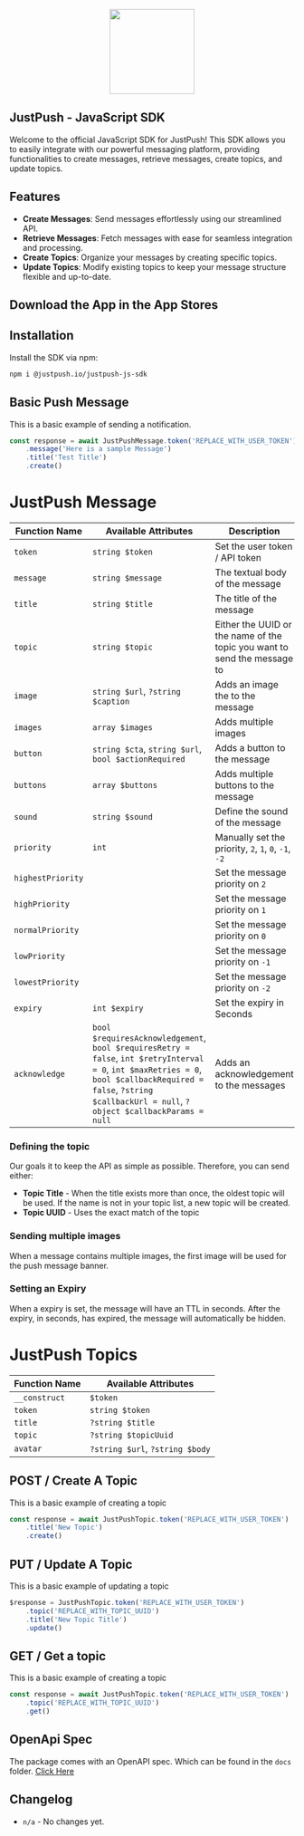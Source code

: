 <p align="center"><img src="https://cdn.justpush.io/core/app%20icon_nobackground.svg" width="150" height="auto"></p>

## JustPush - JavaScript SDK

Welcome to the official JavaScript SDK for JustPush! This SDK allows you to easily integrate with our powerful messaging platform, providing functionalities to create messages, retrieve messages, create topics, and update topics.

## Features

-   **Create Messages**: Send messages effortlessly using our streamlined API.
-   **Retrieve Messages**: Fetch messages with ease for seamless integration and processing.
-   **Create Topics**: Organize your messages by creating specific topics.
-   **Update Topics**: Modify existing topics to keep your message structure flexible and up-to-date.

## Download the App in the App Stores

## Installation

Install the SDK via npm:

```bash
npm i @justpush.io/justpush-js-sdk

```

## Basic Push Message

This is a basic example of sending a notification.

```js
const response = await JustPushMessage.token('REPLACE_WITH_USER_TOKEN')
    .message('Here is a sample Message')
    .title('Test Title')
    .create()
```

# JustPush Message

| Function Name     | Available Attributes                                                                                                                                                                                               | Description                                                              |
| ----------------- | ------------------------------------------------------------------------------------------------------------------------------------------------------------------------------------------------------------------ | ------------------------------------------------------------------------ |
| `token`           | `string $token`                                                                                                                                                                                                    | Set the user token / API token                                           |
| `message`         | `string $message`                                                                                                                                                                                                  | The textual body of the message                                          |
| `title`           | `string $title`                                                                                                                                                                                                    | The title of the message                                                 |
| `topic`           | `string $topic`                                                                                                                                                                                                    | Either the UUID or the name of the topic you want to send the message to |
| `image`           | `string $url`, `?string $caption`                                                                                                                                                                                  | Adds an image the to the message                                         |
| `images`          | `array $images`                                                                                                                                                                                                    | Adds multiple images                                                     |
| `button`          | `string $cta`, `string $url`, `bool $actionRequired`                                                                                                                                                               | Adds a button to the message                                             |
| `buttons`         | `array $buttons`                                                                                                                                                                                                   | Adds multiple buttons to the message                                     |
| `sound`           | `string $sound`                                                                                                                                                                                                    | Define the sound of the message                                          |
| `priority`        | `int`                                                                                                                                                                                                              | Manually set the priority, `2`, `1`, `0`, `-1`, `-2`                     |
| `highestPriority` |                                                                                                                                                                                                                    | Set the message priority on `2`                                          |
| `highPriority`    |                                                                                                                                                                                                                    | Set the message priority on `1`                                          |
| `normalPriority`  |                                                                                                                                                                                                                    | Set the message priority on `0`                                          |
| `lowPriority`     |                                                                                                                                                                                                                    | Set the message priority on `-1`                                         |
| `lowestPriority`  |                                                                                                                                                                                                                    | Set the message priority on `-2`                                         |
| `expiry`          | `int $expiry`                                                                                                                                                                                                      | Set the expiry in Seconds                                                |
| `acknowledge`     | `bool $requiresAcknowledgement`, `bool $requiresRetry = false`, `int $retryInterval = 0`, `int $maxRetries = 0`, `bool $callbackRequired = false`, `?string $callbackUrl = null`, `?object $callbackParams = null` | Adds an acknowledgement to the messages                                  |

### Defining the topic

Our goals it to keep the API as simple as possible. Therefore, you can send either:

-   **Topic Title** - When the title exists more than once, the oldest topic will be used. If the name is not in your topic list, a new topic will be created.
-   **Topic UUID** - Uses the exact match of the topic

### Sending multiple images

When a message contains multiple images, the first image will be used for the push message banner.

### Setting an Expiry

When a expiry is set, the message will have an TTL in seconds. After the expiry, in seconds, has expired, the message will automatically be hidden.

# JustPush Topics

| Function Name | Available Attributes            |
| ------------- | ------------------------------- |
| `__construct` | `$token`                        |
| `token`       | `string $token`                 |
| `title`       | `?string $title`                |
| `topic`       | `?string $topicUuid`            |
| `avatar`      | `?string $url`, `?string $body` |

## POST / Create A Topic

This is a basic example of creating a topic

```js
const response = await JustPushTopic.token('REPLACE_WITH_USER_TOKEN')
    .title('New Topic')
    .create()
```

## PUT / Update A Topic

This is a basic example of updating a topic

```js
$response = JustPushTopic.token('REPLACE_WITH_USER_TOKEN')
    .topic('REPLACE_WITH_TOPIC_UUID')
    .title('New Topic Title')
    .update()
```

## GET / Get a topic

This is a basic example of creating a topic

```js
const response = await JustPushTopic.token('REPLACE_WITH_USER_TOKEN')
    .topic('REPLACE_WITH_TOPIC_UUID')
    .get()
```

## OpenApi Spec

The package comes with an OpenAPI spec. Which can be found in the `docs` folder. [Click Here](https://github.com/JustPush-io/justpush-sdk-js/tree/docs)

## Changelog

-   `n/a` - No changes yet.

